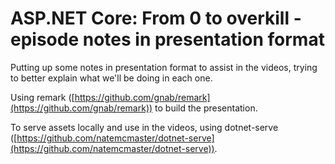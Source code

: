# ASP.NET Core: From 0 to overkill - episode notes in presentation format

Putting up some notes in presentation format to assist in the videos, trying to better explain what we'll be doing in each one.

Using remark ([https://github.com/gnab/remark](https://github.com/gnab/remark)) to build the presentation.

To serve assets locally and use in the videos, using dotnet-serve ([https://github.com/natemcmaster/dotnet-serve](https://github.com/natemcmaster/dotnet-serve)).